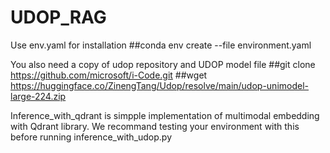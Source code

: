 # UDOP_RAG

Use env.yaml for installation
##conda env create --file environment.yaml

You also need a copy of udop repository and UDOP model file
##git clone https://github.com/microsoft/i-Code.git
##wget https://huggingface.co/ZinengTang/Udop/resolve/main/udop-unimodel-large-224.zip

Inference_with_qdrant is simpple implementation of multimodal embedding with Qdrant library. We recommand testing your environment with this before running inference_with_udop.py
